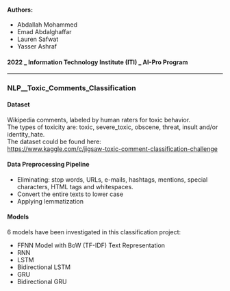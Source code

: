 #### Authors:
- Abdallah Mohammed
- Emad Abdalghaffar
- Lauren Safwat
- Yasser Ashraf

#### 2022 _ Information Technology Institute (ITI) _ AI-Pro Program
______________________________________________

### NLP__Toxic_Comments_Classification

#### Dataset
Wikipedia comments, labeled by human raters for toxic behavior.
<br>
The types of toxicity are: toxic, severe_toxic, obscene, threat, insult and/or identity_hate.
<br>
The dataset could be found here:
<br>
https://www.kaggle.com/c/jigsaw-toxic-comment-classification-challenge
<br>
#### Data Preprocessing Pipeline
 - Eliminating: stop words, URLs, e-mails, hashtags, mentions, special characters, HTML tags  and whitespaces.
 - Convert the entire texts to lower case
 - Applying lemmatization

#### Models
6 models have been investigated in this classification project:
- FFNN Model with BoW (TF-IDF) Text Representation
- RNN
- LSTM
- Bidirectional LSTM
- GRU
- Bidirectional GRU
<br><br>
